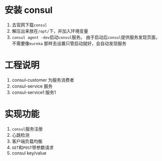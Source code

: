 # 安装 consul
1. 去官网下载`consul`
2. 解压出来放在`/opt/`下，并加入环境变量
3. `consul agent -dev`启动`consul`服务。
   由于启动后`consul`提供服务发现页面，不需要像`eureka` 那样去设置只管启动就好，会自动发现服务
# 工程说明
1. consul-customer 为服务消费者
2. consul-service 服务
3. consul-service1 服务1

# 实现功能
1. `consul`服务注册
2. 心跳检测
3. 客户端负载均衡
4. `GET`和`POST`带参数请求
5. consul key/value